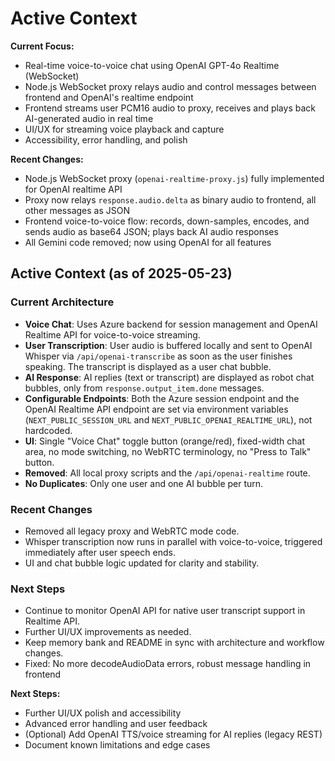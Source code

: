 # Active Context

**Current Focus:**  
- Real-time voice-to-voice chat using OpenAI GPT-4o Realtime (WebSocket)
- Node.js WebSocket proxy relays audio and control messages between frontend and OpenAI's realtime endpoint
- Frontend streams user PCM16 audio to proxy, receives and plays back AI-generated audio in real time
- UI/UX for streaming voice playback and capture
- Accessibility, error handling, and polish

**Recent Changes:**  
- Node.js WebSocket proxy (`openai-realtime-proxy.js`) fully implemented for OpenAI realtime API
- Proxy now relays `response.audio.delta` as binary audio to frontend, all other messages as JSON
- Frontend voice-to-voice flow: records, down-samples, encodes, and sends audio as base64 JSON; plays back AI audio responses
- All Gemini code removed; now using OpenAI for all features
## Active Context (as of 2025-05-23)

### Current Architecture
- **Voice Chat**: Uses Azure backend for session management and OpenAI Realtime API for voice-to-voice streaming.
- **User Transcription**: User audio is buffered locally and sent to OpenAI Whisper via `/api/openai-transcribe` as soon as the user finishes speaking. The transcript is displayed as a user chat bubble.
- **AI Response**: AI replies (text or transcript) are displayed as robot chat bubbles, only from `response.output_item.done` messages.
- **Configurable Endpoints**: Both the Azure session endpoint and the OpenAI Realtime API endpoint are set via environment variables (`NEXT_PUBLIC_SESSION_URL` and `NEXT_PUBLIC_OPENAI_REALTIME_URL`), not hardcoded.
- **UI**: Single "Voice Chat" toggle button (orange/red), fixed-width chat area, no mode switching, no WebRTC terminology, no "Press to Talk" button.
- **Removed**: All local proxy scripts and the `/api/openai-realtime` route.
- **No Duplicates**: Only one user and one AI bubble per turn.

### Recent Changes
- Removed all legacy proxy and WebRTC mode code.
- Whisper transcription now runs in parallel with voice-to-voice, triggered immediately after user speech ends.
- UI and chat bubble logic updated for clarity and stability.

### Next Steps
- Continue to monitor OpenAI API for native user transcript support in Realtime API.
- Further UI/UX improvements as needed.
- Keep memory bank and README in sync with architecture and workflow changes.
- Fixed: No more decodeAudioData errors, robust message handling in frontend

**Next Steps:**  
- Further UI/UX polish and accessibility
- Advanced error handling and user feedback
- (Optional) Add OpenAI TTS/voice streaming for AI replies (legacy REST)
- Document known limitations and edge cases
